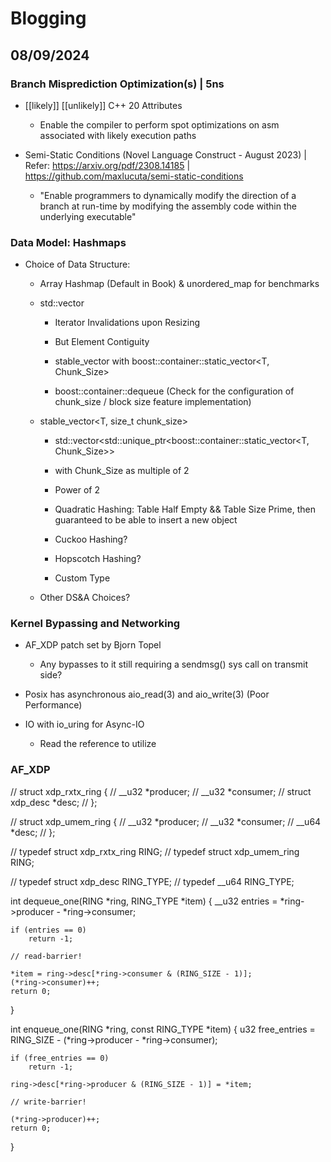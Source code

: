 # Blogging

## 08/09/2024

### Branch Misprediction Optimization(s) | 5ns

- [[likely]] [[unlikely]] C++ 20 Attributes 
  - Enable the compiler to perform spot optimizations on asm associated with likely execution paths


- Semi-Static Conditions (Novel Language Construct - August 2023) | Refer: https://arxiv.org/pdf/2308.14185 | https://github.com/maxlucuta/semi-static-conditions
  - "Enable programmers to dynamically modify the direction of a branch at run-time by modifying the assembly code within the underlying executable"


### Data Model: Hashmaps

 - Choice of Data Structure:
    - Array Hashmap (Default in Book) & unordered_map for benchmarks

    - std::vector<T> 
        - Iterator Invalidations upon Resizing
        - But Element Contiguity

        - stable_vector with boost::container::static_vector<T, Chunk_Size>
        - boost::container::dequeue (Check for the configuration of chunk_size / block size feature implementation)

    - stable_vector<T, size_t chunk_size>
        - std::vector<std::unique_ptr<boost::container::static_vector<T, Chunk_Size>>
        - with Chunk_Size as multiple of 2

        - Power of 2
        - Quadratic Hashing: Table Half Empty && Table Size Prime, then guaranteed to be able to insert a new object
        - Cuckoo Hashing?
        - Hopscotch Hashing?
        - Custom Type

    - Other DS&A Choices?


### Kernel Bypassing and Networking
  
  - AF_XDP patch set by Bjorn Topel
    - Any bypasses to it still requiring a sendmsg() sys call on transmit side?

  - Posix has asynchronous aio_read(3) and aio_write(3) (Poor Performance)

  - IO with io_uring for Async-IO
    - Read the reference to utilize

### AF_XDP
// struct xdp_rxtx_ring {
//  __u32 *producer;
//  __u32 *consumer;
//  struct xdp_desc *desc;
// };

// struct xdp_umem_ring {
//  __u32 *producer;
//  __u32 *consumer;
//  __u64 *desc;
// };

// typedef struct xdp_rxtx_ring RING;
// typedef struct xdp_umem_ring RING;

// typedef struct xdp_desc RING_TYPE;
// typedef __u64 RING_TYPE;

int dequeue_one(RING *ring, RING_TYPE *item)
{
    __u32 entries = *ring->producer - *ring->consumer;

    if (entries == 0)
        return -1;

    // read-barrier!

    *item = ring->desc[*ring->consumer & (RING_SIZE - 1)];
    (*ring->consumer)++;
    return 0;
}

int enqueue_one(RING *ring, const RING_TYPE *item)
{
    u32 free_entries = RING_SIZE - (*ring->producer - *ring->consumer);

    if (free_entries == 0)
        return -1;

    ring->desc[*ring->producer & (RING_SIZE - 1)] = *item;

    // write-barrier!

    (*ring->producer)++;
    return 0;
}
